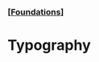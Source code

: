 ### [[Foundations](./translated-human-interface-guidelines-markdown/foundations.md)]  
  
# **Typography**  

